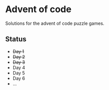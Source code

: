 # Advent of code

Solutions for the advent of code puzzle games.

## Status

- ~~Day 1~~
- ~~Day 2~~
- ~~Day 3~~
- Day 4
- Day 5
- Day 6
- ...
